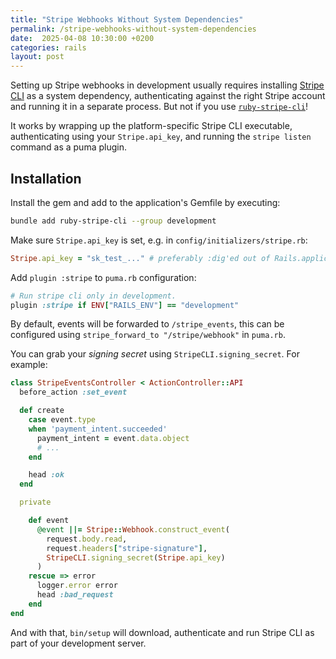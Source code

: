 ```yaml
---
title: "Stripe Webhooks Without System Dependencies"
permalink: /stripe-webhooks-without-system-dependencies
date:  2025-04-08 10:30:00 +0200
categories: rails
layout: post
---
```


Setting up Stripe webhooks in development usually requires installing [Stripe CLI](https://docs.stripe.com/stripe-cli) as a system dependency, authenticating against the right Stripe account and running it in a separate process. But not if you use [`ruby-stripe-cli`](https://github.com/zachasme/ruby-stripe-cli)!

It works by wrapping up the platform-specific Stripe CLI executable, authenticating using your `Stripe.api_key`, and running the `stripe listen` command as a puma plugin.

## Installation

Install the gem and add to the application's Gemfile by executing:

```sh
bundle add ruby-stripe-cli --group development
```

Make sure `Stripe.api_key` is set, e.g. in `config/initializers/stripe.rb`:

```ruby
Stripe.api_key = "sk_test_..." # preferably :dig'ed out of Rails.application.credentials
```

Add `plugin :stripe` to `puma.rb` configuration:

```ruby
# Run stripe cli only in development.
plugin :stripe if ENV["RAILS_ENV"] == "development"
```

By default, events will be forwarded to `/stripe_events`, this can be configured using `stripe_forward_to "/stripe/webhook"` in `puma.rb`.

You can grab your *signing secret* using `StripeCLI.signing_secret`. For example:

```ruby
class StripeEventsController < ActionController::API
  before_action :set_event

  def create
    case event.type
    when 'payment_intent.succeeded'
      payment_intent = event.data.object
      # ...
    end

    head :ok
  end

  private

    def event
      @event ||= Stripe::Webhook.construct_event(
        request.body.read,
        request.headers["stripe-signature"],
        StripeCLI.signing_secret(Stripe.api_key)
      )
    rescue => error
      logger.error error
      head :bad_request
    end
end

```

And with that, `bin/setup` will download, authenticate and run Stripe CLI as part of your development server.